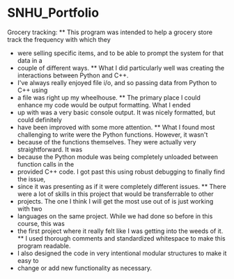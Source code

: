 # SNHU_Portfolio

Grocery tracking:
  ** This program was intended to help a grocery store track the frequency with which they
  * were selling specific items, and to be able to prompt the system for that data in a
  * couple of different ways.
  ** What I did particularly well was creating the interactions between Python and C++.
  * I've always really enjoyed file i/o, and so passing data from Python to C++ using
  * a file was right up my wheelhouse.
  ** The primary place I could enhance my code would be output formatting. What I ended
  * up with was a very basic console output. It was nicely formatted, but could definitely
  * have been improved with some more attention.
  ** What I found most challenging to write were the Python functions. However, it wasn't
  * because of the functions themselves. They were actually very straightforward. It was
  * because the Python module was being completely unloaded between function calls in the
  * provided C++ code. I got past this using robust debugging to finally find the issue,
  * since it was presenting as if it were completely different issues.
  ** There were a lot of skills in this project that would be transferrable to other
  * projects. The one I think I will get the most use out of is just working with two
  * languages on the same project. While we had done so before in this course, this was
  * the first project where it really felt like I was getting into the weeds of it.
  ** I used thorough comments and standardized whitespace to make this program readable.
  * I also designed the code in very intentional modular structures to make it easy to
  * change or add new functionality as necessary.
